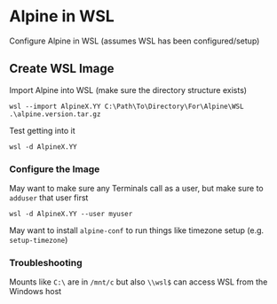 Alpine in WSL
===

Configure Alpine in WSL (assumes WSL has been configured/setup)

## Create WSL Image

Import Alpine into WSL (make sure the directory structure exists)
```
wsl --import AlpineX.YY C:\Path\To\Directory\For\Alpine\WSL .\alpine.version.tar.gz
```

Test getting into it
```
wsl -d AlpineX.YY
```

### Configure the Image

May want to make sure any Terminals call as a user, but make sure to `adduser` that user first
```
wsl -d AlpineX.YY --user myuser
```

May want to install `alpine-conf` to run things like timezone setup (e.g. `setup-timezone`)

### Troubleshooting

Mounts like `C:\` are in `/mnt/c` but also `\\wsl$` can access WSL from the Windows host
